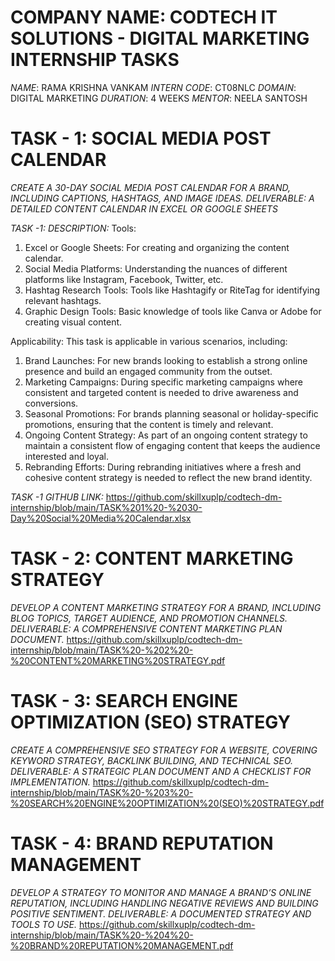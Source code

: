 # COMPANY NAME: CODTECH IT SOLUTIONS - DIGITAL MARKETING INTERNSHIP TASKS

*NAME*: RAMA KRISHNA VANKAM
*INTERN CODE*: CT08NLC
*DOMAIN*: DIGITAL MARKETING
*DURATION*: 4 WEEKS
*MENTOR*: NEELA SANTOSH 


# TASK - 1: SOCIAL MEDIA POST CALENDAR
*CREATE A 30-DAY SOCIAL MEDIA POST CALENDAR FOR A BRAND, INCLUDING CAPTIONS, HASHTAGS, AND IMAGE IDEAS.
DELIVERABLE: A DETAILED CONTENT CALENDAR IN EXCEL OR GOOGLE SHEETS*

*TASK -1: DESCRIPTION:*
Tools:
1. Excel or Google Sheets: For creating and organizing the content calendar.
2. Social Media Platforms: Understanding the nuances of different platforms like Instagram, Facebook, Twitter, etc.
3. Hashtag Research Tools: Tools like Hashtagify or RiteTag for identifying relevant hashtags.
4. Graphic Design Tools: Basic knowledge of tools like Canva or Adobe for creating visual content.

Applicability:
This task is applicable in various scenarios, including:
1. Brand Launches: For new brands looking to establish a strong online presence and build an engaged community from the outset.
2. Marketing Campaigns: During specific marketing campaigns where consistent and targeted content is needed to drive awareness and conversions.
3. Seasonal Promotions: For brands planning seasonal or holiday-specific promotions, ensuring that the content is timely and relevant.
4. Ongoing Content Strategy: As part of an ongoing content strategy to maintain a consistent flow of engaging content that keeps the audience interested and loyal.
5. Rebranding Efforts: During rebranding initiatives where a fresh and cohesive content strategy is needed to reflect the new brand identity.

*TASK -1 GITHUB LINK:*
https://github.com/skillxuplp/codtech-dm-internship/blob/main/TASK%201%20-%2030-Day%20Social%20Media%20Calendar.xlsx



# TASK - 2: CONTENT MARKETING STRATEGY
*DEVELOP A CONTENT MARKETING STRATEGY FOR A BRAND, INCLUDING BLOG TOPICS, TARGET AUDIENCE, AND PROMOTION CHANNELS.
DELIVERABLE: A COMPREHENSIVE CONTENT MARKETING PLAN DOCUMENT.*
https://github.com/skillxuplp/codtech-dm-internship/blob/main/TASK%20-%202%20-%20CONTENT%20MARKETING%20STRATEGY.pdf



# TASK - 3: SEARCH ENGINE OPTIMIZATION (SEO) STRATEGY
*CREATE A COMPREHENSIVE SEO STRATEGY FOR A WEBSITE, COVERING KEYWORD STRATEGY, BACKLINK BUILDING, AND TECHNICAL SEO.
DELIVERABLE: A STRATEGIC PLAN DOCUMENT AND A CHECKLIST FOR IMPLEMENTATION.*
https://github.com/skillxuplp/codtech-dm-internship/blob/main/TASK%20-%203%20-%20SEARCH%20ENGINE%20OPTIMIZATION%20(SEO)%20STRATEGY.pdf



# TASK - 4: BRAND REPUTATION MANAGEMENT
*DEVELOP A STRATEGY TO MONITOR AND MANAGE A BRAND’S ONLINE REPUTATION, INCLUDING HANDLING NEGATIVE REVIEWS AND BUILDING POSITIVE SENTIMENT.
DELIVERABLE: A DOCUMENTED STRATEGY AND TOOLS TO USE.*
https://github.com/skillxuplp/codtech-dm-internship/blob/main/TASK%20-%204%20-%20BRAND%20REPUTATION%20MANAGEMENT.pdf


